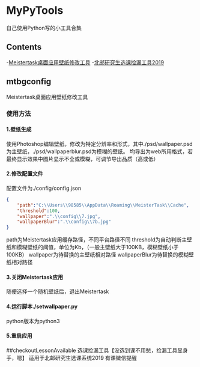 # MyPyTools
自己使用Python写的小工具合集

## Contents
-[Meistertask桌面应用壁纸修改工具](##mtbgconfig)
-[北邮研究生选课捡漏工具2019](##checkoutLessonAvailable)
## mtbgconfig
Meistertask桌面应用壁纸修改工具
### 使用方法
#### 1.壁纸生成
使用Photoshop编辑壁纸，修改为特定分辨率和形式，其中./psd/wallpaper.psd为主壁纸，./psd/wallpaperblur.psd为模糊的壁纸。
均导出为web所用格式，若最终显示效果中图片显示不全或模糊，可调节导出品质（高或低）
#### 2.修改配置文件
配置文件为./config/config.json
```json
{
    "path":"C:\\Users\\98585\\AppData\\Roaming\\MeisterTask\\Cache",
    "threshold":100,
    "wallpaper":".\\config\\7.jpg",
    "wallpaperBlur":".\\config\\7b.jpg"
}
```
path为Meistertask应用缓存路径，不同平台路径不同
threshold为自动判断主壁纸和模糊壁纸的阈值，单位为Kb，（一般主壁纸大于100KB，模糊壁纸小于100KB）
wallpaper为待替换的主壁纸相对路径
wallpaperBlur为待替换的模糊壁纸相对路径
#### 3.关闭Meistertask应用
随便选择一个随机壁纸后，退出Meistertask
#### 4.运行脚本./setwallpaper.py
python版本为python3
#### 5.重启应用

##checkoutLessonAvailable
选课捡漏工具【没选到课不用愁，捡漏工具显身手，嗯】
适用于北邮研究生选课系统2019
有课微信提醒
